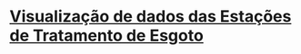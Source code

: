 # [Visualização de dados das Estações de Tratamento de Esgoto](https://laurasantiagocm.github.io/tcc-ete-visualization/)
